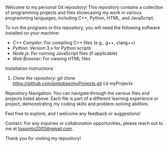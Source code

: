 Welcome to my personal Git repository! 
This repository contains a collection of programming projects and files showcasing my work in various programming languages, including C++, Python, HTML, and JavaScript.

To run the programs in this repository, you will need the following software installed on your machine:

- *C++ Compiler*: For compiling C++ files (e.g., g++, clang++)
- *Python*: Version 3.x for Python scripts
- *Node.js*: For running JavaScript files (if applicable)
- *Web Browser*: For viewing HTML files

Installation Instructions

1. *Clone the repository*:
   git clone https://github.com/pintobee/myProjects.git
   cd myProjects

Repository Navigation:
You can navigate through the various files and projects listed above. Each file is part of a different learning experience or project, demonstrating my coding skills and problem-solving abilities.

Feel free to explore, and I welcome any feedback or suggestions!

Contact:
For any inquiries or collaboration opportunities, please reach out to me at liuspinto2003@gmail.com.

Thank you for visiting my repository!
